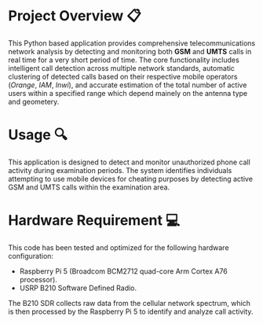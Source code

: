 # Project Overview 📋

This Python based application provides comprehensive telecommunications network analysis by detecting and monitoring both **GSM** and **UMTS** calls in real time for a very short period of time. The core functionality includes intelligent call detection across multiple network standards, automatic clustering of detected calls based on their respective mobile operators (*Orange*, *IAM*, *Inwi*), and accurate estimation of the total number of active users within a specified range which depend mainely on the antenna type and geometery.

# Usage 🔍

This application is designed to detect and monitor unauthorized phone call activity during examination periods. The system identifies individuals attempting to use mobile devices for cheating purposes by detecting active GSM and UMTS calls within the examination area.

# Hardware Requirement 💻

This code has been tested and optimized for the following hardware configuration:

* Raspberry Pi 5 (Broadcom BCM2712 quad-core Arm Cortex A76 processor).
* USRP B210 Software Defined Radio.

The B210 SDR collects raw data from the cellular network spectrum, which is then processed by the Raspberry Pi 5 to identify and analyze call activity.

